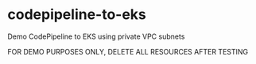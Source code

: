 # codepipeline-to-eks
Demo CodePipeline to EKS using private VPC subnets

FOR DEMO PURPOSES ONLY, DELETE ALL RESOURCES AFTER TESTING
